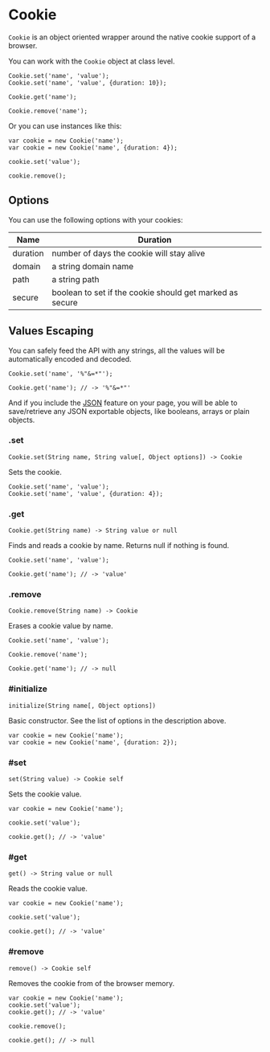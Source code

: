 # Cookie

`Cookie` is an object oriented wrapper around the native cookie support
of a browser.

You can work with the `Cookie` object at class level.

    Cookie.set('name', 'value');
    Cookie.set('name', 'value', {duration: 10});
    
    Cookie.get('name');
    
    Cookie.remove('name');

Or you can use instances like this:

    var cookie = new Cookie('name');
    var cookie = new Cookie('name', {duration: 4});
    
    cookie.set('value');
    
    cookie.remove();

## Options

You can use the following options with your cookies:

Name     | Duration                                                  |
---------|-----------------------------------------------------------|
duration | number of days the cookie will stay alive                 |
domain   | a string domain name                                      |
path     | a string path                                             |
secure   | boolean to set if the cookie should get marked as secure  |
 
## Values Escaping

You can safely feed the API with any strings, all the values will be
automatically encoded and decoded.

    Cookie.set('name', '%"&=*"');
    
    Cookie.get('name'); // -> '%"&=*"'

And if you include the [JSON](/plugins/json) feature on your page, you will
be able to save/retrieve any JSON exportable objects, like booleans, arrays
or plain objects.


### .set

    Cookie.set(String name, String value[, Object options]) -> Cookie

Sets the cookie.

    Cookie.set('name', 'value');
    Cookie.set('name', 'value', {duration: 4});

### .get

    Cookie.get(String name) -> String value or null

Finds and reads a cookie by name. Returns null if nothing is found.

    Cookie.set('name', 'value');
    
    Cookie.get('name'); // -> 'value'

### .remove

    Cookie.remove(String name) -> Cookie 

Erases a cookie value by name.

    Cookie.set('name', 'value');
    
    Cookie.remove('name');
    
    Cookie.get('name'); // -> null


### #initialize

    initialize(String name[, Object options])

Basic constructor. See the list of options in the description above.

    var cookie = new Cookie('name');
    var cookie = new Cookie('name', {duration: 2});


### #set

    set(String value) -> Cookie self
  
Sets the cookie value.

    var cookie = new Cookie('name');
  
    cookie.set('value');
    
    cookie.get(); // -> 'value'


### #get

    get() -> String value or null
  
Reads the cookie value.

    var cookie = new Cookie('name');
    
    cookie.set('value');
    
    cookie.get(); // -> 'value'


### #remove

    remove() -> Cookie self

Removes the cookie from of the browser memory.

    var cookie = new Cookie('name');
    cookie.set('value');
    cookie.get(); // -> 'value'
    
    cookie.remove();
    
    cookie.get(); // -> null
